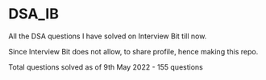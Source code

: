 # DSA_IB
All the DSA questions I have solved on Interview Bit till now.

Since Interview Bit does not allow, to share profile, hence making this repo.

Total questions solved as of 9th May 2022 - 155 questions
